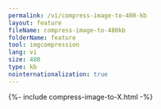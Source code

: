 ```yaml
---
permalink: /vi/compress-image-to-480-kb
layout: feature
fileName: compress-image-to-480kb
folderName: feature
tool: imgcompression
lang: vi
size: 480
type: kb
nointernationalization: true
---
```

{%- include compress-image-to-X.html -%}
      